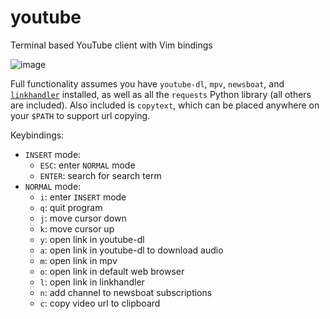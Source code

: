 # youtube
Terminal based YouTube client with Vim bindings

![image](https://user-images.githubusercontent.com/70523266/142730098-1056d385-c966-4ce4-9e9b-f7c4b77d2714.png)


Full functionality assumes you have `youtube-dl`, `mpv`, `newsboat`, and [`linkhandler`](https://github.com/LukeSmithxyz/voidrice/blob/master/.local/bin/linkhandler) installed, as well as all the `requests` Python library (all others are included). Also included is `copytext`, which can be placed anywhere on your `$PATH` to support url copying.

Keybindings:
* `INSERT` mode:
  - `ESC`: enter `NORMAL` mode
  - `ENTER`: search for search term
* `NORMAL` mode:
  - `i`: enter `INSERT` mode
  - `q`: quit program
  - `j`: move cursor down
  - `k`: move cursor up
  - `y`: open link in youtube-dl
  - `a`: open link in youtube-dl to download audio
  - `m`: open link in mpv
  - `o`: open link in default web browser
  - `l`: open link in linkhandler
  - `n`: add channel to newsboat subscriptions
  - `c`: copy video url to clipboard
